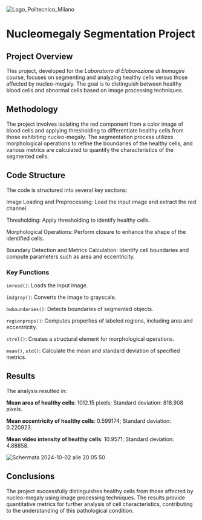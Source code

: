 ![Logo_Politecnico_Milano](https://github.com/user-attachments/assets/0eb369ff-22bf-421d-8774-0bc4ae1888fd)

# Nucleomegaly Segmentation Project

## Project Overview

This project, developed for the *Laboratorio di Elaborazione di Immagini* course, focuses on segmenting and analyzing healthy cells versus those affected by nucleo-megaly. The goal is to distinguish between healthy blood cells and abnormal cells based on image processing techniques.

## Methodology

The project involves isolating the red component from a color image of blood cells and applying thresholding to differentiate healthy cells from those exhibiting nucleo-megaly. The segmentation process utilizes morphological operations to refine the boundaries of the healthy cells, and various metrics are calculated to quantify the characteristics of the segmented cells.

## Code Structure

The code is structured into several key sections:

Image Loading and Preprocessing: Load the input image and extract the red channel.

Thresholding: Apply thresholding to identify healthy cells.

Morphological Operations: Perform closure to enhance the shape of the identified cells.

Boundary Detection and Metrics Calculation: Identify cell boundaries and compute parameters such as area and eccentricity.

### Key Functions

`imread()`: Loads the input image.

`im2gray()`: Converts the image to grayscale.

`bwboundaries()`: Detects boundaries of segmented objects.

`regionprops()`: Computes properties of labeled regions, including area and eccentricity.

`strel()`: Creates a structural element for morphological operations.

`mean()`, `std()`: Calculate the mean and standard deviation of specified metrics.

## Results

The analysis resulted in:

**Mean area of healthy cells**: 1012.15 pixels; Standard deviation: 818.908 pixels.

**Mean eccentricity of healthy cells**: 0.599174; Standard deviation: 0.220923.

**Mean video intensity of healthy cells**: 10.9571; Standard deviation: 4.88858.

![Schermata 2024-10-02 alle 20 05 50](https://github.com/user-attachments/assets/abbe6f1b-b6ab-4758-a05f-fbfeceda73de)

## Conclusions

The project successfully distinguishes healthy cells from those affected by nucleo-megaly using image processing techniques. The results provide quantitative metrics for further analysis of cell characteristics, contributing to the understanding of this pathological condition.
